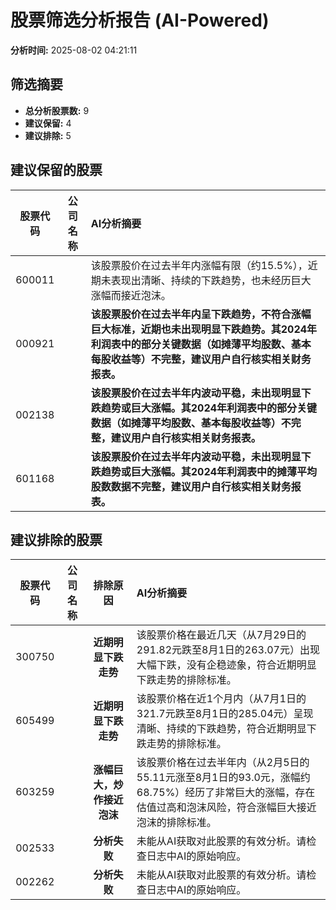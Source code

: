 # 股票筛选分析报告 (AI-Powered)

**分析时间:** 2025-08-02 04:21:11

## 筛选摘要

- **总分析股票数:** 9
- **建议保留:** 4
- **建议排除:** 5

## 建议保留的股票

| 股票代码 | 公司名称 | AI分析摘要 |
|:---:|:---:|:---|
| 600011 |  | 该股票股价在过去半年内涨幅有限（约15.5%），近期未表现出清晰、持续的下跌趋势，也未经历巨大涨幅而接近泡沫。 |
| 000921 |  | **该股票股价在过去半年内呈下跌趋势，不符合涨幅巨大标准，近期也未出现明显下跌趋势。其2024年利润表中的部分关键数据（如摊薄平均股数、基本每股收益等）不完整，建议用户自行核实相关财务报表。** |
| 002138 |  | **该股票股价在过去半年内波动平稳，未出现明显下跌趋势或巨大涨幅。其2024年利润表中的部分关键数据（如摊薄平均股数、基本每股收益等）不完整，建议用户自行核实相关财务报表。** |
| 601168 |  | **该股票股价在过去半年内波动平稳，未出现明显下跌趋势或巨大涨幅。其2024年利润表中的摊薄平均股数数据不完整，建议用户自行核实相关财务报表。** |

## 建议排除的股票

| 股票代码 | 公司名称 | 排除原因 | AI分析摘要 |
|:---:|:---:|:---:|:---|
| 300750 |  | **近期明显下跌走势** | 该股票价格在最近几天（从7月29日的291.82元跌至8月1日的263.07元）出现大幅下跌，没有企稳迹象，符合近期明显下跌走势的排除标准。 |
| 605499 |  | **近期明显下跌走势** | 该股票价格在近1个月内（从7月1日的321.7元跌至8月1日的285.04元）呈现清晰、持续的下跌趋势，符合近期明显下跌走势的排除标准。 |
| 603259 |  | **涨幅巨大，炒作接近泡沫** | 该股票价格在过去半年内（从2月5日的55.11元涨至8月1日的93.0元，涨幅约68.75%）经历了非常巨大的涨幅，存在估值过高和泡沫风险，符合涨幅巨大接近泡沫的排除标准。 |
| 002533 |  | **分析失败** | 未能从AI获取对此股票的有效分析。请检查日志中AI的原始响应。 |
| 002262 |  | **分析失败** | 未能从AI获取对此股票的有效分析。请检查日志中AI的原始响应。 |
